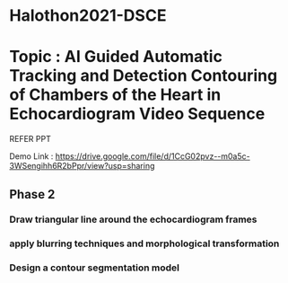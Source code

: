 # Halothon2021-DSCE

# Topic : AI Guided Automatic Tracking and Detection Contouring of Chambers of the Heart in Echocardiogram Video Sequence

REFER PPT

Demo Link : https://drive.google.com/file/d/1CcG02pvz--m0a5c-3WSengihh6R2bPpr/view?usp=sharing



## Phase 2
### Draw triangular line around the echocardiogram frames
### apply blurring techniques and morphological transformation
### Design a contour segmentation model 
